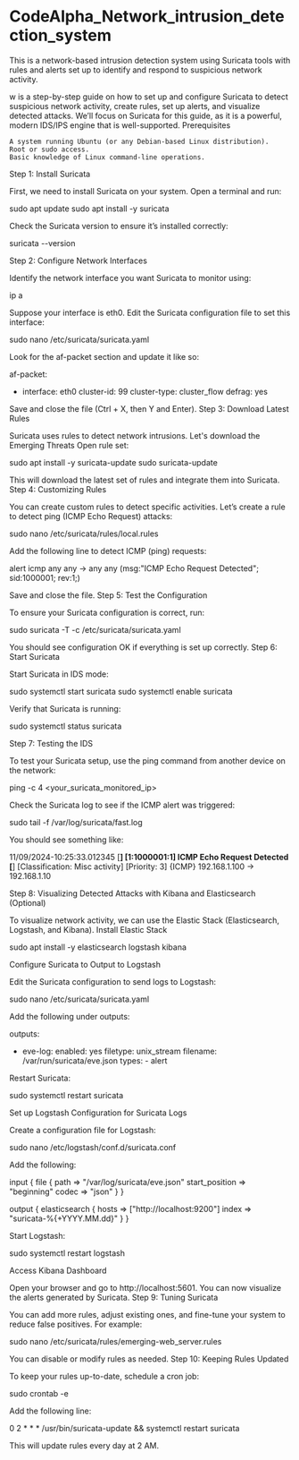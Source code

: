 # CodeAlpha_Network_intrusion_detection_system
This is a network-based intrusion detection system  using  Suricata tools with rules and alerts set up to identify and respond to suspicious network activity.

w is a step-by-step guide on how to set up and configure Suricata to detect suspicious network activity, create rules, set up alerts, and visualize detected attacks. We’ll focus on Suricata for this guide, as it is a powerful, modern IDS/IPS engine that is well-supported.
Prerequisites

    A system running Ubuntu (or any Debian-based Linux distribution).
    Root or sudo access.
    Basic knowledge of Linux command-line operations.

Step 1: Install Suricata

First, we need to install Suricata on your system. Open a terminal and run:

sudo apt update
sudo apt install -y suricata

Check the Suricata version to ensure it’s installed correctly:

suricata --version

Step 2: Configure Network Interfaces

Identify the network interface you want Suricata to monitor using:

ip a

Suppose your interface is eth0. Edit the Suricata configuration file to set this interface:

sudo nano /etc/suricata/suricata.yaml

Look for the af-packet section and update it like so:

af-packet:
  - interface: eth0
    cluster-id: 99
    cluster-type: cluster_flow
    defrag: yes

Save and close the file (Ctrl + X, then Y and Enter).
Step 3: Download Latest Rules

Suricata uses rules to detect network intrusions. Let's download the Emerging Threats Open rule set:

sudo apt install -y suricata-update
sudo suricata-update

This will download the latest set of rules and integrate them into Suricata.
Step 4: Customizing Rules

You can create custom rules to detect specific activities. Let’s create a rule to detect ping (ICMP Echo Request) attacks:

sudo nano /etc/suricata/rules/local.rules

Add the following line to detect ICMP (ping) requests:

alert icmp any any -> any any (msg:"ICMP Echo Request Detected"; sid:1000001; rev:1;)

Save and close the file.
Step 5: Test the Configuration

To ensure your Suricata configuration is correct, run:

sudo suricata -T -c /etc/suricata/suricata.yaml

You should see configuration OK if everything is set up correctly.
Step 6: Start Suricata

Start Suricata in IDS mode:

sudo systemctl start suricata
sudo systemctl enable suricata

Verify that Suricata is running:

sudo systemctl status suricata

Step 7: Testing the IDS

To test your Suricata setup, use the ping command from another device on the network:

ping -c 4 <your_suricata_monitored_ip>

Check the Suricata log to see if the ICMP alert was triggered:

sudo tail -f /var/log/suricata/fast.log

You should see something like:

11/09/2024-10:25:33.012345 [**] [1:1000001:1] ICMP Echo Request Detected [**] [Classification: Misc activity] [Priority: 3] {ICMP} 192.168.1.100 -> 192.168.1.10

Step 8: Visualizing Detected Attacks with Kibana and Elasticsearch (Optional)

To visualize network activity, we can use the Elastic Stack (Elasticsearch, Logstash, and Kibana).
Install Elastic Stack

sudo apt install -y elasticsearch logstash kibana

Configure Suricata to Output to Logstash

Edit the Suricata configuration to send logs to Logstash:

sudo nano /etc/suricata/suricata.yaml

Add the following under outputs:

outputs:
  - eve-log:
      enabled: yes
      filetype: unix_stream
      filename: /var/run/suricata/eve.json
      types:
        - alert

Restart Suricata:

sudo systemctl restart suricata

Set up Logstash Configuration for Suricata Logs

Create a configuration file for Logstash:

sudo nano /etc/logstash/conf.d/suricata.conf

Add the following:

input {
  file {
    path => "/var/log/suricata/eve.json"
    start_position => "beginning"
    codec => "json"
  }
}

output {
  elasticsearch {
    hosts => ["http://localhost:9200"]
    index => "suricata-%{+YYYY.MM.dd}"
  }
}

Start Logstash:

sudo systemctl restart logstash

Access Kibana Dashboard

Open your browser and go to http://localhost:5601. You can now visualize the alerts generated by Suricata.
Step 9: Tuning Suricata

You can add more rules, adjust existing ones, and fine-tune your system to reduce false positives. For example:

sudo nano /etc/suricata/rules/emerging-web_server.rules

You can disable or modify rules as needed.
Step 10: Keeping Rules Updated

To keep your rules up-to-date, schedule a cron job:

sudo crontab -e

Add the following line:

0 2 * * * /usr/bin/suricata-update && systemctl restart suricata

This will update rules every day at 2 AM.
